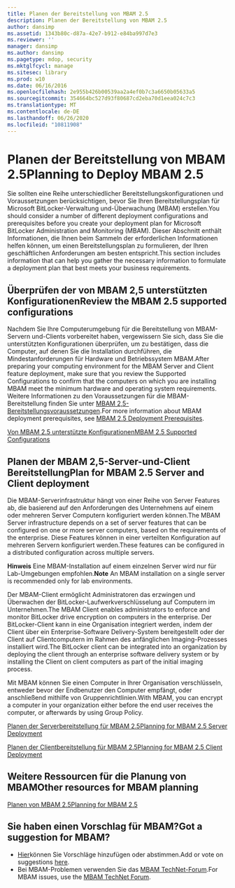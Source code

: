 ```yaml
---
title: Planen der Bereitstellung von MBAM 2.5
description: Planen der Bereitstellung von MBAM 2.5
author: dansimp
ms.assetid: 1343b80c-d87a-42e7-b912-e84ba997d7e3
ms.reviewer: ''
manager: dansimp
ms.author: dansimp
ms.pagetype: mdop, security
ms.mktglfcycl: manage
ms.sitesec: library
ms.prod: w10
ms.date: 06/16/2016
ms.openlocfilehash: 2e955b426b00539aa2a4ef0b7c3a6650b05633a5
ms.sourcegitcommit: 354664bc527d93f80687cd2eba70d1eea024c7c3
ms.translationtype: MT
ms.contentlocale: de-DE
ms.lasthandoff: 06/26/2020
ms.locfileid: "10811908"
---
```

# <span data-ttu-id="b873a-103">Planen der Bereitstellung von MBAM 2.5</span><span class="sxs-lookup"><span data-stu-id="b873a-103">Planning to Deploy MBAM 2.5</span></span>


<span data-ttu-id="b873a-104">Sie sollten eine Reihe unterschiedlicher Bereitstellungskonfigurationen und Voraussetzungen berücksichtigen, bevor Sie Ihren Bereitstellungsplan für Microsoft BitLocker-Verwaltung und-Überwachung (MBAM) erstellen.</span><span class="sxs-lookup"><span data-stu-id="b873a-104">You should consider a number of different deployment configurations and prerequisites before you create your deployment plan for Microsoft BitLocker Administration and Monitoring (MBAM).</span></span> <span data-ttu-id="b873a-105">Dieser Abschnitt enthält Informationen, die Ihnen beim Sammeln der erforderlichen Informationen helfen können, um einen Bereitstellungsplan zu formulieren, der Ihren geschäftlichen Anforderungen am besten entspricht.</span><span class="sxs-lookup"><span data-stu-id="b873a-105">This section includes information that can help you gather the necessary information to formulate a deployment plan that best meets your business requirements.</span></span>

## <span data-ttu-id="b873a-106">Überprüfen der von MBAM 2,5 unterstützten Konfigurationen</span><span class="sxs-lookup"><span data-stu-id="b873a-106">Review the MBAM 2.5 supported configurations</span></span>


<span data-ttu-id="b873a-107">Nachdem Sie Ihre Computerumgebung für die Bereitstellung von MBAM-Servern und-Clients vorbereitet haben, vergewissern Sie sich, dass Sie die unterstützten Konfigurationen überprüfen, um zu bestätigen, dass die Computer, auf denen Sie die Installation durchführen, die Mindestanforderungen für Hardware und Betriebssystem MBAM.</span><span class="sxs-lookup"><span data-stu-id="b873a-107">After preparing your computing environment for the MBAM Server and Client feature deployment, make sure that you review the Supported Configurations to confirm that the computers on which you are installing MBAM meet the minimum hardware and operating system requirements.</span></span> <span data-ttu-id="b873a-108">Weitere Informationen zu den Voraussetzungen für die MBAM-Bereitstellung finden Sie unter [MBAM 2,5-Bereitstellungsvoraussetzungen](mbam-25-deployment-prerequisites.md).</span><span class="sxs-lookup"><span data-stu-id="b873a-108">For more information about MBAM deployment prerequisites, see [MBAM 2.5 Deployment Prerequisites](mbam-25-deployment-prerequisites.md).</span></span>

[<span data-ttu-id="b873a-109">Von MBAM 2.5 unterstützte Konfigurationen</span><span class="sxs-lookup"><span data-stu-id="b873a-109">MBAM 2.5 Supported Configurations</span></span>](mbam-25-supported-configurations.md)

## <span data-ttu-id="b873a-110">Planen der MBAM 2,5-Server-und-Client Bereitstellung</span><span class="sxs-lookup"><span data-stu-id="b873a-110">Plan for MBAM 2.5 Server and Client deployment</span></span>


<span data-ttu-id="b873a-111">Die MBAM-Serverinfrastruktur hängt von einer Reihe von Server Features ab, die basierend auf den Anforderungen des Unternehmens auf einem oder mehreren Server Computern konfiguriert werden können.</span><span class="sxs-lookup"><span data-stu-id="b873a-111">The MBAM Server infrastructure depends on a set of server features that can be configured on one or more server computers, based on the requirements of the enterprise.</span></span> <span data-ttu-id="b873a-112">Diese Features können in einer verteilten Konfiguration auf mehreren Servern konfiguriert werden.</span><span class="sxs-lookup"><span data-stu-id="b873a-112">These features can be configured in a distributed configuration across multiple servers.</span></span>

<span data-ttu-id="b873a-113">**Hinweis**  Eine MBAM-Installation auf einem einzelnen Server wird nur für Lab-Umgebungen empfohlen.</span><span class="sxs-lookup"><span data-stu-id="b873a-113">**Note** An MBAM installation on a single server is recommended only for lab environments.</span></span>

 

<span data-ttu-id="b873a-114">Der MBAM-Client ermöglicht Administratoren das erzwingen und Überwachen der BitLocker-Laufwerkverschlüsselung auf Computern im Unternehmen.</span><span class="sxs-lookup"><span data-stu-id="b873a-114">The MBAM Client enables administrators to enforce and monitor BitLocker drive encryption on computers in the enterprise.</span></span> <span data-ttu-id="b873a-115">Der BitLocker-Client kann in eine Organisation integriert werden, indem der Client über ein Enterprise-Software Delivery-System bereitgestellt oder der Client auf Clientcomputern im Rahmen des anfänglichen Imaging-Prozesses installiert wird.</span><span class="sxs-lookup"><span data-stu-id="b873a-115">The BitLocker client can be integrated into an organization by deploying the client through an enterprise software delivery system or by installing the Client on client computers as part of the initial imaging process.</span></span>

<span data-ttu-id="b873a-116">Mit MBAM können Sie einen Computer in Ihrer Organisation verschlüsseln, entweder bevor der Endbenutzer den Computer empfängt, oder anschließend mithilfe von Gruppenrichtlinien.</span><span class="sxs-lookup"><span data-stu-id="b873a-116">With MBAM, you can encrypt a computer in your organization either before the end user receives the computer, or afterwards by using Group Policy.</span></span>

[<span data-ttu-id="b873a-117">Planen der Serverbereitstellung für MBAM 2.5</span><span class="sxs-lookup"><span data-stu-id="b873a-117">Planning for MBAM 2.5 Server Deployment</span></span>](planning-for-mbam-25-server-deployment.md)

[<span data-ttu-id="b873a-118">Planen der Clientbereitstellung für MBAM 2.5</span><span class="sxs-lookup"><span data-stu-id="b873a-118">Planning for MBAM 2.5 Client Deployment</span></span>](planning-for-mbam-25-client-deployment.md)

## <a href="" id="other-resources-for-mbam-planning-"></a><span data-ttu-id="b873a-119">Weitere Ressourcen für die Planung von MBAM</span><span class="sxs-lookup"><span data-stu-id="b873a-119">Other resources for MBAM planning</span></span>


[<span data-ttu-id="b873a-120">Planen von MBAM 2.5</span><span class="sxs-lookup"><span data-stu-id="b873a-120">Planning for MBAM 2.5</span></span>](planning-for-mbam-25.md)

## <span data-ttu-id="b873a-121">Sie haben einen Vorschlag für MBAM?</span><span class="sxs-lookup"><span data-stu-id="b873a-121">Got a suggestion for MBAM?</span></span>
- <span data-ttu-id="b873a-122">[Hier](http://mbam.uservoice.com/forums/268571-microsoft-bitlocker-administration-and-monitoring)können Sie Vorschläge hinzufügen oder abstimmen.</span><span class="sxs-lookup"><span data-stu-id="b873a-122">Add or vote on suggestions [here](http://mbam.uservoice.com/forums/268571-microsoft-bitlocker-administration-and-monitoring).</span></span> 
- <span data-ttu-id="b873a-123">Bei MBAM-Problemen verwenden Sie das [MBAM TechNet-Forum](https://social.technet.microsoft.com/Forums/home?forum=mdopmbam).</span><span class="sxs-lookup"><span data-stu-id="b873a-123">For MBAM issues, use the [MBAM TechNet Forum](https://social.technet.microsoft.com/Forums/home?forum=mdopmbam).</span></span>

 

 





